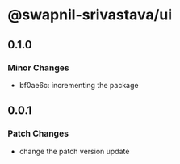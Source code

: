 # @swapnil-srivastava/ui

## 0.1.0

### Minor Changes

- bf0ae6c: incrementing the package

## 0.0.1

### Patch Changes

- change the patch version update

